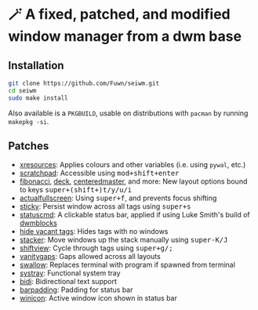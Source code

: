 # 🪄 A fixed, patched, and modified window manager from a dwm base

## Installation

```bash
git clone https://github.com/Fuwn/seiwm.git
cd seiwm
sudo make install
```

Also available is a `PKGBUILD`, usable on distributions with `pacman` by running `makepkg -si`.

## Patches

- [xresources](https://dwm.suckless.org/patches/xresources/): Applies colours and other variables (i.e. using `pywal`, etc.)
- [scratchpad](https://dwm.suckless.org/patches/scratchpad/): Accessible using <kbd>mod+shift+enter</kbd>
- [fibonacci](https://dwm.suckless.org/patches/fibonacci/), [deck](https://dwm.suckless.org/patches/deck/), [centeredmaster](https://dwm.suckless.org/patches/centeredmaster/), and more: New layout options bound to keys <kbd>super+(shift+)t/y/u/i</kbd>
- [actualfullscreen](https://dwm.suckless.org/patches/actualfullscreen/): Using <kbd>super+f</kbd>, and prevents focus shifting
- [sticky](https://dwm.suckless.org/patches/sticky/): Persist window across all tags using <kbd>super+s</kbd>
- [statuscmd](https://dwm.suckless.org/patches/statuscmd/): A clickable status bar, applied if using Luke Smith's build of [dwmblocks](https://github.com/lukesmithxyz/dwmblocks)
- [hide vacant tags](https://dwm.suckless.org/patches/hide_vacant_tags/): Hides tags with no windows
- [stacker](https://dwm.suckless.org/patches/stacker/): Move windows up the stack manually using <kbd>super-K/J</kbd>
- [shiftview](https://dwm.suckless.org/patches/nextprev/): Cycle through tags using <kbd>super+g/;</kbd>
- [vanitygaps](https://dwm.suckless.org/patches/vanitygaps/): Gaps allowed across all layouts
- [swallow](https://dwm.suckless.org/patches/swallow/): Replaces terminal with program if spawned from terminal
- [systray](https://dwm.suckless.org/patches/systray/): Functional system tray
- [bidi](https://dwm.suckless.org/patches/bidi/): Bidirectional text support
- [barpadding](https://dwm.suckless.org/patches/barpadding/): Padding for status bar
- [winicon](https://dwm.suckless.org/patches/winicon/): Active window icon shown in status bar
